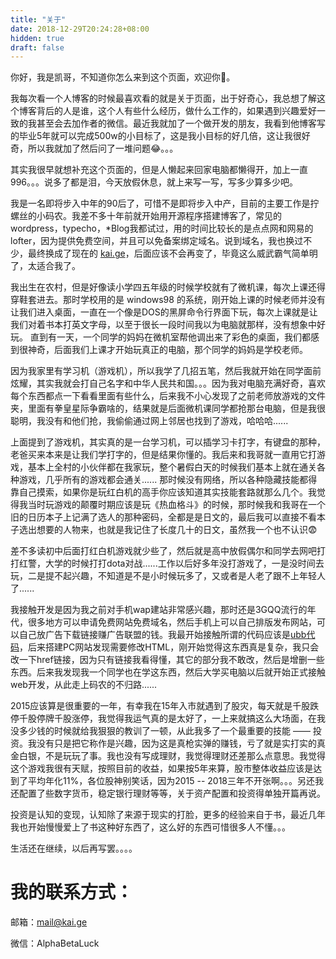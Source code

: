 ```yaml
---
title: "关于"
date: 2018-12-29T20:24:28+08:00
hidden: true
draft: false
---
```


你好，我是凯哥，不知道你怎么来到这个页面，欢迎你👏。


我每次看一个人博客的时候最喜欢看的就是关于页面，出于好奇心，我总想了解这个博客背后的人是谁，这个人有些什么经历，做什么工作的，如果遇到兴趣爱好一致的我甚至会去加作者的微信。最近我就加了一个做开发的朋友，我看到他博客写的毕业5年就可以完成500w的小目标了，这是我小目标的好几倍，这让我很好奇，所以我就加了然后问了一堆问题😂。。。


其实我很早就想补充这个页面的，但是人懒起来回家电脑都懒得开，加上一直996。。。说多了都是泪，今天放假休息，就上来写一写，写多少算多少吧。


我是一名即将步入中年的90后了，可惜不是即将步入中产，目前的主要工作是拧螺丝的小码农。我差不多十年前就开始用开源程序搭建博客了，常见的wordpress，typecho，*Blog我都试过，用的时间比较长的是点点网和网易的lofter，因为提供免费空间，并且可以免备案绑定域名。说到域名，我也换过不少，最终换成了现在的 [kai.ge](https://kai.ge/)，后面应该不会再变了，毕竟这么威武霸气简单明了，太适合我了。


我出生在农村，但是好像读小学四五年级的时候学校就有了微机课，每次上课还得穿鞋套进去。那时学校用的是 windows98 的系统，刚开始上课的时候老师并没有让我们进入桌面，一直在一个像是DOS的黑屏命令行界面下玩，每次上课就是让我们对着书本打英文字母，以至于很长一段时间我以为电脑就那样，没有想象中好玩。
直到有一天，一个同学的妈妈在微机室帮他调出来了彩色的桌面，我们都感到很神奇，后面我们上课才开始玩真正的电脑，那个同学的妈妈是学校老师。

因为我家里有学习机（游戏机），所以我学了几招五笔，然后我就开始在同学面前炫耀，其实我就会打自己名字和中华人民共和国。。。因为我对电脑充满好奇，喜欢每个东西都点一下看看里面有些什么，后来我不小心发现了之前老师放游戏的文件夹，里面有拳皇星际争霸啥的，结果就是后面微机课同学都抢那台电脑，但是我很聪明，我没有和他们抢，我偷偷通过网上邻居也找到了游戏，哈哈哈......


上面提到了游戏机，其实真的是一台学习机，可以插学习卡打字，有键盘的那种，老爸买来本来是让我们学打字的，但是结果你懂的。我后来和我哥就一直用它打游戏，基本上全村的小伙伴都在我家玩，整个暑假白天的时候我们基本上就在通关各种游戏，几乎所有的游戏都会通关...... 那时候没有网络，所以各种隐藏技能都得靠自己摸索，如果你是玩红白机的高手你应该知道其实技能套路就那么几个。我觉得我当时玩游戏的颠覆时期应该是玩《热血格斗》的时候，那时候我和我哥在一个旧的日历本子上记满了选人的那种密码，全都是是日文的，最后我可以直接不看本子选出想要的人物来，也就是我记住了长度几十的日文，虽然我一个也不认识😨

差不多读初中后面打红白机游戏就少些了，然后就是高中放假偶尔和同学去网吧打打红警，大学的时候打打dota对战......工作以后好多年没打游戏了，一是没时间去玩，二是提不起兴趣，不知道是不是小时候玩多了，又或者是人老了跟不上年轻人了......

我接触开发是因为我之前对手机wap建站非常感兴趣，那时还是3GQQ流行的年代，很多地方可以申请免费网站免费域名，然后手机上可以自己排版发布网站，可以自己放广告下载链接赚广告联盟的钱。我最开始接触所谓的代码应该是[ubb代码](https://baike.baidu.com/item/UBB%E4%BB%A3%E7%A0%81/3048502)，后来搭建PC网站发现需要修改HTML，刚开始觉得这东西真是复杂，我只会改一下href链接，因为只有链接我看得懂，其它的部分我不敢改，然后是增删一些东西。后来我发现我一个同学也在学这东西，然后大学买电脑以后就开始正式接触web开发，从此走上码农的不归路......

2015应该算是很重要的一年，有幸我在15年入市就遇到了股灾，每天就是千股跌停千股停牌千股涨停，我觉得我运气真的是太好了，一上来就搞这么大场面，在我没多少钱的时候就给我狠狠的教训了一顿，从此我多了一个最重要的技能 —— 投资。我没有只是把它称作是兴趣，因为这是真枪实弹的赚钱，亏了就是实打实的真金白银，不是玩玩了事。我也没有写成理财，我觉得理财还差那么点意思。我觉得这个游戏我很有天赋，按照目前的收益，如果按5年来算，股市整体收益应该是达到了平均年化11%，各位股神别笑话，因为2015 -- 2018三年不开张啊。。。另还我还配置了些数字货币，稳定银行理财等等，关于资产配置和投资得单独开篇再说。

投资是认知的变现，认知除了来源于现实的打脸，更多的经验来自于书，最近几年我也开始慢慢爱上了书这种好东西了，这么好的东西可惜很多人不懂。。。

生活还在继续，以后再写罢。。。。


我的联系方式：
========
邮箱：mail@kai.ge

微信：AlphaBetaLuck